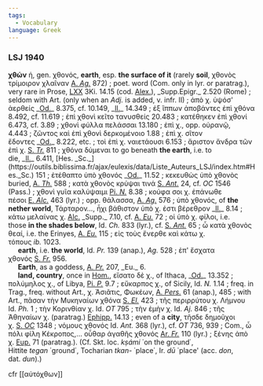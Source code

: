 ```yaml
---
tags:
  - Vocabulary
language: Greek
---
```

### LSJ 1940

**χθών** ἡ, gen. χθονός, **earth**, esp. **the surface of it** (rarely **soil**, χθονὸς τρίμοιρον χλαῖναν [A. _Ag._](https://outils.biblissima.fr/ajax/eulexis/data/Liste_Auteurs_LSJ/index.htm#A._Ag.) 872) ; poet. word (Com. only in lyr. or paratrag.), very rare in Prose, [LXX](https://outils.biblissima.fr/ajax/eulexis/data/Liste_Auteurs_LSJ/index.htm#LXX) 3Ki. 14.15 (cod. [Alex.](https://outils.biblissima.fr/ajax/eulexis/data/Liste_Auteurs_LSJ/index.htm#Alex.)), _Supp.Epigr._ 2.520 (Rome) ; seldom with Art. (only when an _Adj._ is added, v. infr. II) ; ἀπὸ χ. ὑψόσ' ἀερθείς _[Od.](https://outils.biblissima.fr/ajax/eulexis/data/Liste_Auteurs_LSJ/index.htm#Od.)_ 8.375, cf. 10.149, _[Il.](https://outils.biblissima.fr/ajax/eulexis/data/Liste_Auteurs_LSJ/index.htm#Il.)_ 14.349 ; ἐξ ἵππων ἀποβάντες ἐπὶ χθόνα 8.492, cf. 11.619 ; ἐπὶ χθονὶ κεῖτο τανυσθείς 20.483 ; κατέθηκεν ἐπὶ χθονί 6.473, cf. 3.89 ; χθονὶ φύλλα πελάσσαι 13.180 ; ἐπὶ χ., opp. οὐρανῷ, 4.443 ; ζῶντος καὶ ἐπὶ χθονὶ δερκομένοιο 1.88 ; ἐπὶ χ. σῖτον ἔδοντες _[Od.](https://outils.biblissima.fr/ajax/eulexis/data/Liste_Auteurs_LSJ/index.htm#Od.)_ 8.222, etc. ; τοὶ ἐπὶ χ. ναιετάουσι 6.153 ; ἄριστον ἄνδρα τῶν ἐπὶ χ. [S. _Tr._](https://outils.biblissima.fr/ajax/eulexis/data/Liste_Auteurs_LSJ/index.htm#S._Tr.) 811 ; χθόνα δύμεναι to go beneath **the earth**, i.e. to die, _[Il.](https://outils.biblissima.fr/ajax/eulexis/data/Liste_Auteurs_LSJ/index.htm#Il.)_ 6.411, [Hes. _Sc._](https://outils.biblissima.fr/ajax/eulexis/data/Liste_Auteurs_LSJ/index.htm#Hes._Sc.) 151 ; ἐτέθαπτο ὑπὸ χθονός _[Od.](https://outils.biblissima.fr/ajax/eulexis/data/Liste_Auteurs_LSJ/index.htm#Od.)_ 11.52 ; κεκευθὼς ὑπὸ χθονὸς buried, [A. _Th._](https://outils.biblissima.fr/ajax/eulexis/data/Liste_Auteurs_LSJ/index.htm#A._Th.) 588 ; κατὰ χθονὸς κρύψαι τινά [S. _Ant._](https://outils.biblissima.fr/ajax/eulexis/data/Liste_Auteurs_LSJ/index.htm#S._Ant.) 24, cf. _OC_ 1546 (Pass.) ; χθονὶ γυῖα καλύψαιμι [Pi. _N._](https://outils.biblissima.fr/ajax/eulexis/data/Liste_Auteurs_LSJ/index.htm#Pi._O.,_P.,_N.,_I.) 8.38 ; κούφα σοι χ. ἐπάνωθε πέσοι [E. _Alc._](https://outils.biblissima.fr/ajax/eulexis/data/Liste_Auteurs_LSJ/index.htm#E._Alc.) 463 (lyr.) ; opp. θάλασσα, [A. _Ag._](https://outils.biblissima.fr/ajax/eulexis/data/Liste_Auteurs_LSJ/index.htm#A._Ag.) 576 ; ὑπὸ χθονός, of **the nether world**, Τάρταρον…, ἧχι βάθιστον ὑπὸ χ. ἐστι βέρεθρον _[Il.](https://outils.biblissima.fr/ajax/eulexis/data/Liste_Auteurs_LSJ/index.htm#Il.)_ 8.14 ; κάτω μελαίνας χ. [Alc.](https://outils.biblissima.fr/ajax/eulexis/data/Liste_Auteurs_LSJ/index.htm#Alc.) _Supp._ 7.10, cf. [A. _Eu._](https://outils.biblissima.fr/ajax/eulexis/data/Liste_Auteurs_LSJ/index.htm#A._Eu.) 72 ; οἱ ὑπὸ χ. φίλοι, i.e. those **in the shades below**, Id. _Ch._ 833 (lyr.), cf. [S. _Ant._](https://outils.biblissima.fr/ajax/eulexis/data/Liste_Auteurs_LSJ/index.htm#S._Ant.) 65 ; ὦ κατὰ χθονὸς θεαί, i.e. the Erinyes, [A. _Eu._](https://outils.biblissima.fr/ajax/eulexis/data/Liste_Auteurs_LSJ/index.htm#A._Eu.) 115 ; εἰς τοὺς ἔνερθε καὶ κάτω χ. τόπους _ib._ 1023.  
     **earth**, i.e. **the world**, Id. _Pr._ 139 (anap.), _Ag._ 528 ; ἐπ' ἔσχατα χθονός [S. _Fr._](https://outils.biblissima.fr/ajax/eulexis/data/Liste_Auteurs_LSJ/index.htm#S._Fr.) 956.  
     **Earth**, as a goddess, [A. _Pr._](https://outils.biblissima.fr/ajax/eulexis/data/Liste_Auteurs_LSJ/index.htm#A._Pr.) 207, _Eu._ 6.  
     **land, country**, once in [Hom.](https://outils.biblissima.fr/ajax/eulexis/data/Liste_Auteurs_LSJ/index.htm#Hom.), εἴσατο δὲ χ., of Ithaca, _[Od.](https://outils.biblissima.fr/ajax/eulexis/data/Liste_Auteurs_LSJ/index.htm#Od.)_ 13.352 ; πολύμηλος χ., of Libya, [Pi. _P._](https://outils.biblissima.fr/ajax/eulexis/data/Liste_Auteurs_LSJ/index.htm#Pi._O.,_P.,_N.,_I.) 9.7 ; εὔκαρπος χ., of Sicily, Id. _N._ 1.14 ; freq. in Trag., freq. without Art., χ. Ἀσιᾶτις, Φωκέων, [A. _Pers._](https://outils.biblissima.fr/ajax/eulexis/data/Liste_Auteurs_LSJ/index.htm#A._Pers.) 61 (anap.), 485 ; with Art., πᾶσαν τὴν Μυκηναίων χθόνα [S. _El._](https://outils.biblissima.fr/ajax/eulexis/data/Liste_Auteurs_LSJ/index.htm#S._El.) 423 ; τῆς περιρρύτου χ. Λήμνου Id. _Ph._ 1 ; τὴν Κορινθίαν χ. Id. _OT_ 795 ; τὴν ἐμὴν χ. Id. _Aj._ 846 ; τῆς Ἀθηναίων χ. (paratrag.) [Ephipp.](https://outils.biblissima.fr/ajax/eulexis/data/Liste_Auteurs_LSJ/index.htm#Ephipp.) 14.13 ; even of a **city**, τῆσδε δημοῦχοι χ. [S. _OC_](https://outils.biblissima.fr/ajax/eulexis/data/Liste_Auteurs_LSJ/index.htm#S._OC) 1348 ; νόμους χθονός Id. _Ant._ 368 (lyr.), cf. _OT_ 736, 939 ; Com., ὦ πόλι φίλη Κέκροπος,… οὖθαρ ἀγαθῆς χθονός [Ar. _Fr._](https://outils.biblissima.fr/ajax/eulexis/data/Liste_Auteurs_LSJ/index.htm#Ar._Fr.) 110 (lyr.) ; ξένης ἀπὸ χ. [Eup.](https://outils.biblissima.fr/ajax/eulexis/data/Liste_Auteurs_LSJ/index.htm#Eup.) 71 (paratrag.). (Cf. Skt. loc. _kṣámi_ ΄on the ground΄, Hittite _tegan_ ΄ground΄, Tocharian _tkan-_ ΄place΄, Ir. _dū_ ΄place' (acc. _don_, dat. _dun_).)
    

cfr [[αὐτόχθων]]
     